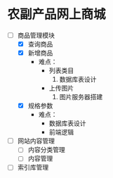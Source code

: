 # 农副产品网上商城
- [ ] 商品管理模块
  - [x] 查询商品
  - [x] 新增商品
    * 难点：  
      * 列表类目  
        1. 数据库表设计  
      * 上传图片
        1. 图片服务器搭建
  - [x] 规格参数
      * 难点：
        * 数据库表设计
        * 前端逻辑
- [ ] 网站内容管理
  - [ ] 内容分类管理
  - [ ] 内容管理
- [ ] 索引库管理